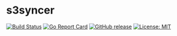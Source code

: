 # s3syncer

[![Build Status](https://travis-ci.org/WanderaOrg/s3syncer.svg?branch=master)](https://travis-ci.org/WanderaOrg/s3syncer)
[![Go Report Card](https://goreportcard.com/badge/github.com/WanderaOrg/s3syncer)](https://goreportcard.com/report/github.com/WanderaOrg/s3syncer)
[![GitHub release](https://img.shields.io/github/release/WanderaOrg/s3syncer.svg)](https://github.com/WanderaOrg/s3syncer/releases/latest)
[![License: MIT](https://img.shields.io/badge/License-MIT-yellow.svg)](https://github.com/WanderaOrg/s3syncer/blob/master/LICENSE)
